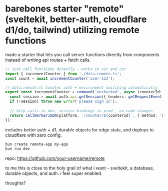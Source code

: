 # barebones starter "remote" (sveltekit, better-auth, cloudflare d1/do, tailwind) utilizing remote functions

made a starter that lets you call server functions directly from components instead of writing api routes + fetch calls.

```typescript
// just call functions directly - works in ssr and csr
import { incrementCounter } from './data.remote.ts';
const count = await incrementCounter('user-123');
```

```typescript  
// data.remote.ts handles auth + environment switching automatically
export const incrementCounter = command('unchecked', async (counterId: string) => {
  const session = await auth.api.getSession({ headers: getRequestEvent().request.headers });
  if (!session) throw new Error('please sign in');
  
  // http calls in dev, service bindings in prod - no code changes
  return callWorkerJSON(platform, `/counter/${counterId}`, { method: 'POST' });
});
```

includes better auth + d1, durable objects for edge state, and deploys to cloudflare with zero config.

```bash
bun create remote-app my-app
bun run dev
```

repo: https://github.com/your-username/remote

to me this is close to the holy grail of what i want - sveltekit, a database, durable objects, and auth. i feel super enabled.

thoughts?
